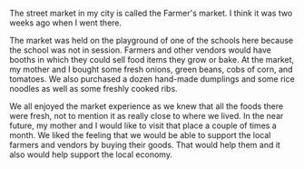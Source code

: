 The street market in my city is called the Farmer's market. I think it was two weeks ago when I went there.

The market was held on the playground of one of  the schools here because the school was not in session. Farmers and other vendors would have booths in which they could sell food items they grow or bake. At the market, my mother and I bought some fresh onions, green beans, cobs of corn, and tomatoes. We also purchased a dozen hand-made dumplings and some rice noodles as well as some freshly cooked ribs.

We all enjoyed the market experience as we knew that all the foods there were fresh, not to mention it as really close to where we lived. In the near future, my mother and I would like to visit that place a couple of times a month. We liked the feeling that we would be able to support the local farmers and vendors by buying their goods. That would help them and it also would help support the local economy.

